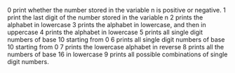 0 print whether the number stored in the variable n is positive or negative. 
1 print the last digit of the number stored in the variable n
2 prints the alphabet in lowercase
3 prints the alphabet in lowercase, and then in uppercase
4 prints the alphabet in lowercase
5 prints all single digit numbers of base 10 starting from 0
6 prints all single digit numbers of base 10 starting from 0
7 prints the lowercase alphabet in reverse
8 prints all the numbers of base 16 in lowercase
9 prints all possible combinations of single digit numbers.
